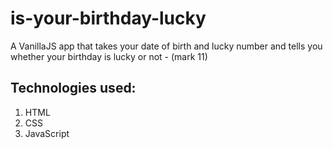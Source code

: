 # is-your-birthday-lucky

A VanillaJS app that takes your date of birth and lucky number and tells you whether your birthday is lucky or not - (mark 11)

## Technologies used:

1. HTML
1. CSS
1. JavaScript
